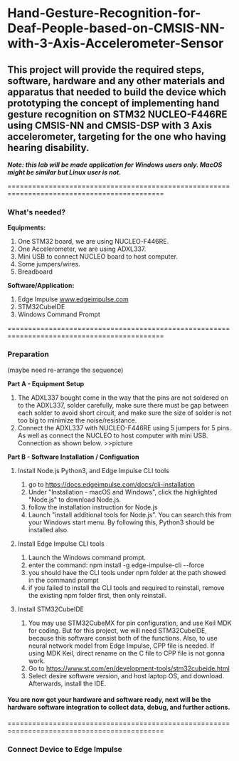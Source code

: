# Hand-Gesture-Recognition-for-Deaf-People-based-on-CMSIS-NN-with-3-Axis-Accelerometer-Sensor #


## This project will provide the required steps, software, hardware and any other materials and apparatus that needed to build the device which prototyping the concept of implementing hand gesture recognition on STM32 NUCLEO-F446RE using CMSIS-NN and CMSIS-DSP with 3 Axis accelerometer, targeting for the one who having hearing disability. ##

***Note: this lab will be made application for Windows users only. MacOS might be similar but Linux user is not.***

============================================================================================

### What's needed? ###

**Equipments:**
1. One STM32 board, we are using NUCLEO-F446RE.
2. One Accelerometer, we are using ADXL337.
3. Mini USB to connect NUCLEO board to host computer.
4. Some jumpers/wires.
5. Breadboard

**Software/Application:**
1. Edge Impulse www.edgeimpulse.com
2. STM32CubeIDE
3. Windows Command Prompt

============================================================================================

### Preparation ###  
(maybe need re-arrange the sequence)

**Part A - Equipment Setup**
1. The ADXL337 bought come in the way that the pins are not soldered on to the ADXL337, solder carefully, make sure there must be gap between each solder to avoid short circuit, and make sure the size of solder is not too big to minimize the noise/resistance. 
2. Connect the ADXL337 with NUCLEO-F446RE using 5 jumpers for 5 pins. As well as connect the NUCLEO to host computer with mini USB. Connection as shown below. >>picture



**Part B - Software Installation / Configuation**
1. Install Node.js Python3, and Edge Impulse CLI tools
    1. go to https://docs.edgeimpulse.com/docs/cli-installation
    2. Under "Installation - macOS and Windows", click the highlighted "Node.js" to download Node.js.
    3. follow the installation instruction for Node.js
    4. Launch "install additional tools for Node.js". You can search this from your Windows start menu. By following this, Python3 should be installed also.

2. Install Edge Impulse CLI tools
    1. Launch the Windows command prompt.
    2. enter the command: npm install -g edge-impulse-cli --force
    3. you should have the CLI tools under npm folder at the path showed in the command prompt
    4. if you failed to install the CLI tools and required to reinstall, remove the existing npm folder first, then only reinstall.

3. Install STM32CubeIDE
    1. You may use STM32CubeMX for pin configuration, and use Keil MDK for coding. But for this project, we will need STM32CubeIDE, because this software consist both of the functions. Also, to use neural network model from Edge Impulse, CPP file is needed. If using MDK Keil, direct rename on the C file to CPP file is not gonna work.
    2. Go to https://www.st.com/en/development-tools/stm32cubeide.html
    3. Select desire software version, and host laptop OS, and download. Afterwards, install the IDE.


#### You are now got your hardware and software ready, next will be the hardware software integration to collect data, debug, and further actions. ####

============================================================================================


### Connect Device to Edge Impulse ###
